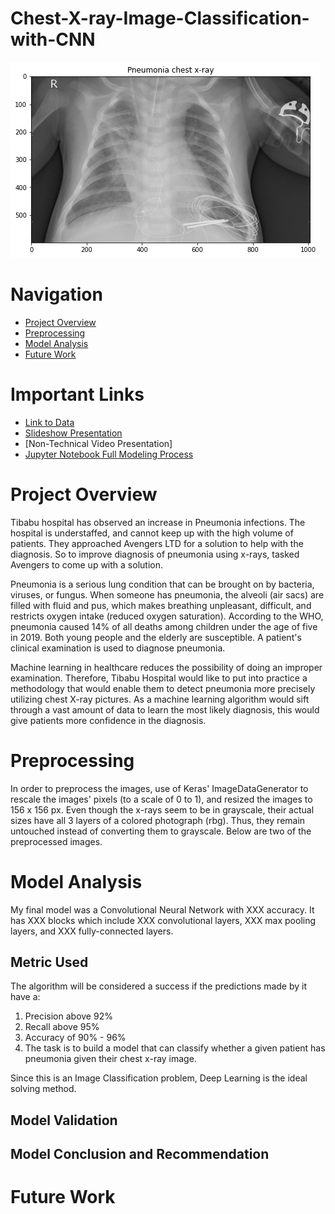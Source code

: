 # Chest-X-ray-Image-Classification-with-CNN

![hello](https://github.com/fredtush/dsc-text-classification-lab/blob/master/images/pneumonia.png)

# Navigation

* [Project Overview](#Project-Overview)
* [Preprocessing](#Preprocessing)
* [Model Analysis](#Model-Analysis)
* [Future Work](#Future-Work)

# Important Links

* [Link to Data](https://www.kaggle.com/paultimothymooney/chest-xray-pneumonia)
* [Slideshow Presentation]()
* [Non-Technical Video Presentation]
* [Jupyter Notebook Full Modeling Process](https://github.com/fredtush/Image-Classification-with-CNN/blob/main/Image_Classification_with_Deep_Learning.ipynb)


# Project Overview

Tibabu hospital has observed an increase in Pneumonia infections. The hospital is understaffed, and cannot keep up with the high volume of patients. They approached Avengers LTD for a solution to help with the diagnosis. So to improve diagnosis of pneumonia using x-rays, tasked Avengers to come up with a solution.

Pneumonia is a serious lung condition that can be brought on by bacteria, viruses, or fungus. When someone has pneumonia, the alveoli (air sacs) are filled with fluid and pus, which makes breathing unpleasant, difficult, and restricts oxygen intake (reduced oxygen saturation). According to the WHO, pneumonia caused 14% of all deaths among children under the age of five in 2019. Both young people and the elderly are susceptible. A patient's clinical examination is used to diagnose pneumonia.

Machine learning in healthcare reduces the possibility of doing an improper examination. Therefore, Tibabu Hospital would like to put into practice a methodology that would enable them to detect pneumonia more precisely utilizing chest X-ray pictures. As a machine learning algorithm would sift through a vast amount of data to learn the most likely diagnosis, this would give patients more confidence in the diagnosis.


# Preprocessing

In order to preprocess the images, use of Keras' ImageDataGenerator to rescale the images' pixels (to a scale of 0 to 1), and resized the images to 156 x 156 px. Even though the x-rays seem to be in grayscale, their actual sizes have all 3 layers of a colored photograph (rbg). Thus, they remain untouched instead of converting them to grayscale. Below are two of the preprocessed images.


# Model Analysis

My final model was a Convolutional Neural Network with XXX accuracy. It has XXX blocks which include XXX convolutional layers, XXX max pooling layers, and XXX fully-connected layers.
    
## Metric Used

The algorithm will be considered a success if the predictions made by it have a:

1. Precision above 92%
2. Recall above 95%
3. Accuracy of 90% - 96%
4. The task is to build a model that can classify whether a given patient has pneumonia given their chest x-ray image.

Since this is an Image Classification problem, Deep Learning is the ideal solving method.


## Model Validation




## Model Conclusion and Recommendation



# Future Work


